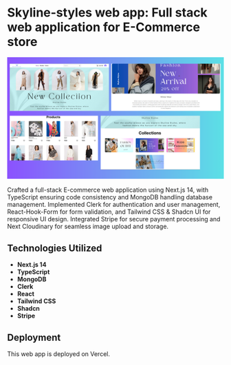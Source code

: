 # Skyline-styles web app: Full stack web application for E-Commerce store

![image](public/project4.png)

Crafted a full-stack E-commerce web application using Next.js 14, with TypeScript ensuring code consistency and MongoDB handling database management. Implemented Clerk for authentication and user management, React-Hook-Form for form validation, and Tailwind CSS & Shadcn UI for responsive UI design. Integrated Stripe for secure payment processing and Next Cloudinary for seamless image upload and storage.

## Technologies Utilized

- **Next.js 14**
- **TypeScript**
- **MongoDB**
- **Clerk**
- **React**
- **Tailwind CSS**
- **Shadcn**
- **Stripe**

## Deployment

This web app is deployed on Vercel. 
